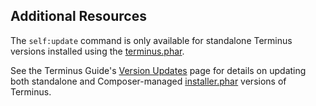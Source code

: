 ## Additional Resources

The `self:update` command is only available for standalone Terminus versions installed using the [terminus.phar](/terminus/install#standalone-terminus-phar).

See the Terminus Guide's [Version Updates](/terminus/version-updates) page for details on updating both standalone and Composer-managed [installer.phar](/terminus/install#terminus-installer-phar) versions of Terminus.